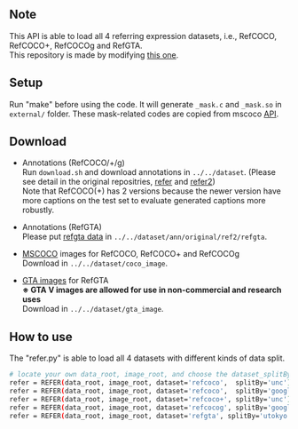 ## Note

This API is able to load all 4 referring expression datasets, i.e., RefCOCO, RefCOCO+, RefCOCOg and RefGTA.  
This repository is made by modifying [this one](https://github.com/lichengunc/refer2).  


## Setup
Run "make" before using the code.
It will generate ``_mask.c`` and ``_mask.so`` in ``external/`` folder.
These mask-related codes are copied from mscoco [API](https://github.com/pdollar/coco).

## Download
- Annotations (RefCOCO/+/g)  
Run ```download.sh``` and download annotations in ```../../dataset```. (Please see detail in the original repositries, [refer](https://github.com/lichengunc/refer) and [refer2](https://github.com/lichengunc/refer2))  
Note that RefCOCO(+) has 2 versions because the newer version have more captions on the test set to evaluate generated captions more robustly.

- Annotations (RefGTA)  
Please put [refgta data](https://drive.google.com/open?id=19UQsGDb8s9oi-v7bAw41ZqzypwM5ECaQ) in  ```../../dataset/ann/original/ref2/refgta```.
- [MSCOCO](http://mscoco.org/dataset/#overview) images for RefCOCO, RefCOCO+ and RefCOCOg  
Download in ```../../dataset/coco_image```.
- [GTA images](https://drive.google.com/open?id=1pcdwA--xSAkbsOwjqhhyXMRZH7_sjQXU) for RefGTA  
**※ GTA V images are allowed for use in non-commercial and research uses**  
Download in ```../../dataset/gta_image```.


## How to use
The "refer.py" is able to load all 4 datasets with different kinds of data split.
```bash
# locate your own data_root, image_root, and choose the dataset_splitBy you want to use
refer = REFER(data_root, image_root, dataset='refcoco',  splitBy='unc')
refer = REFER(data_root, image_root, dataset='refcoco',  splitBy='google')
refer = REFER(data_root, image_root, dataset='refcoco+', splitBy='unc')
refer = REFER(data_root, image_root, dataset='refcocog', splitBy='google')  # testing data haven't been released yet
refer = REFER(data_root, image_root, dataset='refgta', splitBy='utokyo')
```


<!-- refs(dataset).p contains list of refs, where each ref is
{ref_id, ann_id, category_id, file_name, image_id, sent_ids, sentences}
ignore filename

Each sentences is a list of sent
{arw, sent, sent_id, tokens}
 -->
